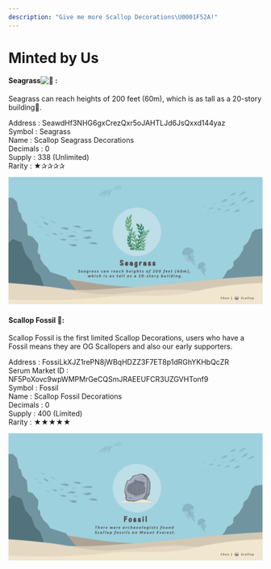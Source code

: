 ```yaml
---
description: "Give me more Scallop Decorations\U0001F52A!"
---
```


# Minted by Us

#### Seagrass![:seedling:](https://discord.com/assets/38002403475def186f4b7ac64cc9d04f.svg) :

Seagrass can reach heights of 200 feet \(60m\), which is as tall as a 20-story building🏢.

Address : SeawdHf3NHG6gxCrezQxr5oJAHTLJd6JsQxxd144yaz  
Symbol : Seagrass  
Name : Scallop Seagrass Decorations  
Decimals : 0  
Supply : 338 \(Unlimited\)  
Rarity : ★✰✰✰✰

![](../.gitbook/assets/seaweed-token.png)

#### 

#### Scallop Fossil 🗿:

Scallop Fossil is the first limited Scallop Decorations, users who have a Fossil means they are OG Scallopers and also our early supporters.


Address : FossiLkXJZ1rePN8jWBqHDZZ3F7ET8p1dRGhYKHbQcZR  
Serum Market ID : NF5PoXovc9wpWMPMrGeCQSmJRAEEUFCR3UZGVHTonf9  
Symbol : Fossil  
Name : Scallop Fossil Decorations  
Decimals : 0  
Supply : 400 \(Limited\)  
Rarity : ★★★★★

![](../.gitbook/assets/image%20%2816%29.png)


